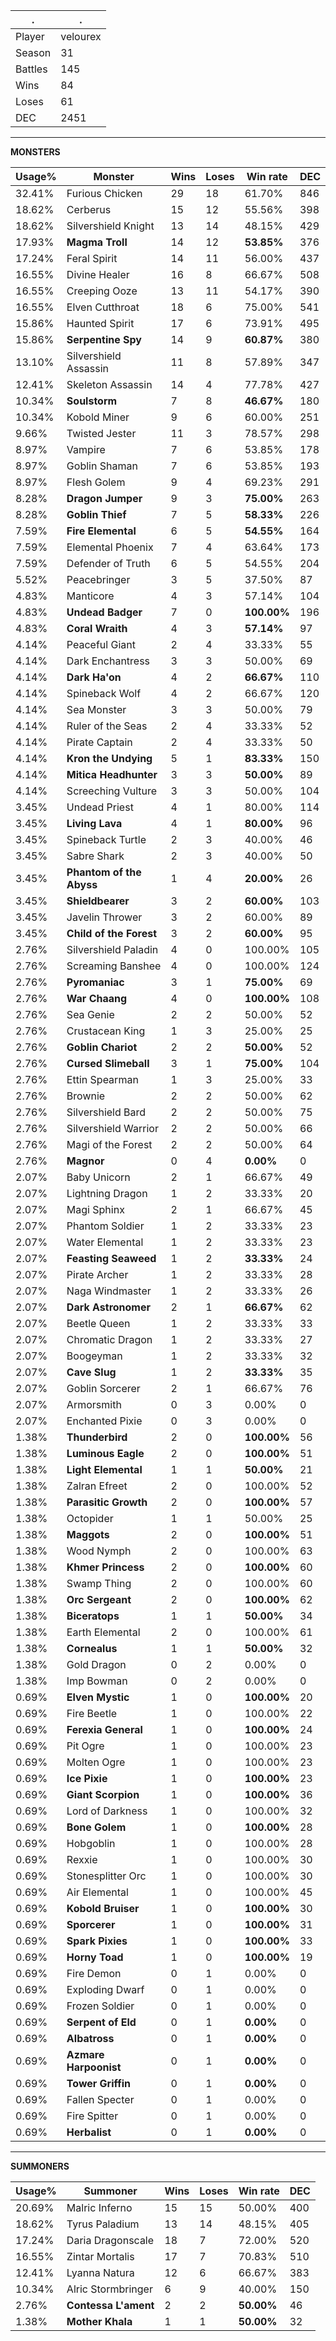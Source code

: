 .|.
|-|-
Player|velourex
Season|31
Battles|145
Wins|84
Loses|61
DEC|2451

---
**MONSTERS**

Usage%|Monster|Wins|Loses|Win rate|DEC|
-|-|-|-|-|-|
32.41%|Furious Chicken|29|18|61.70%|846|
18.62%|Cerberus|15|12|55.56%|398|
18.62%|Silvershield Knight|13|14|48.15%|429|
17.93%|**Magma Troll**|14|12|**53.85%**|376|
17.24%|Feral Spirit|14|11|56.00%|437|
16.55%|Divine Healer|16|8|66.67%|508|
16.55%|Creeping Ooze|13|11|54.17%|390|
16.55%|Elven Cutthroat|18|6|75.00%|541|
15.86%|Haunted Spirit|17|6|73.91%|495|
15.86%|**Serpentine Spy**|14|9|**60.87%**|380|
13.10%|Silvershield Assassin|11|8|57.89%|347|
12.41%|Skeleton Assassin|14|4|77.78%|427|
10.34%|**Soulstorm**|7|8|**46.67%**|180|
10.34%|Kobold Miner|9|6|60.00%|251|
9.66%|Twisted Jester|11|3|78.57%|298|
8.97%|Vampire|7|6|53.85%|178|
8.97%|Goblin Shaman|7|6|53.85%|193|
8.97%|Flesh Golem|9|4|69.23%|291|
8.28%|**Dragon Jumper**|9|3|**75.00%**|263|
8.28%|**Goblin Thief**|7|5|**58.33%**|226|
7.59%|**Fire Elemental**|6|5|**54.55%**|164|
7.59%|Elemental Phoenix|7|4|63.64%|173|
7.59%|Defender of Truth|6|5|54.55%|204|
5.52%|Peacebringer|3|5|37.50%|87|
4.83%|Manticore|4|3|57.14%|104|
4.83%|**Undead Badger**|7|0|**100.00%**|196|
4.83%|**Coral Wraith**|4|3|**57.14%**|97|
4.14%|Peaceful Giant|2|4|33.33%|55|
4.14%|Dark Enchantress|3|3|50.00%|69|
4.14%|**Dark Ha'on**|4|2|**66.67%**|110|
4.14%|Spineback Wolf|4|2|66.67%|120|
4.14%|Sea Monster|3|3|50.00%|79|
4.14%|Ruler of the Seas|2|4|33.33%|52|
4.14%|Pirate Captain|2|4|33.33%|50|
4.14%|**Kron the Undying**|5|1|**83.33%**|150|
4.14%|**Mitica Headhunter**|3|3|**50.00%**|89|
4.14%|Screeching Vulture|3|3|50.00%|104|
3.45%|Undead Priest|4|1|80.00%|114|
3.45%|**Living Lava**|4|1|**80.00%**|96|
3.45%|Spineback Turtle|2|3|40.00%|46|
3.45%|Sabre Shark|2|3|40.00%|50|
3.45%|**Phantom of the Abyss**|1|4|**20.00%**|26|
3.45%|**Shieldbearer**|3|2|**60.00%**|103|
3.45%|Javelin Thrower|3|2|60.00%|89|
3.45%|**Child of the Forest**|3|2|**60.00%**|95|
2.76%|Silvershield Paladin|4|0|100.00%|105|
2.76%|Screaming Banshee|4|0|100.00%|124|
2.76%|**Pyromaniac**|3|1|**75.00%**|69|
2.76%|**War Chaang**|4|0|**100.00%**|108|
2.76%|Sea Genie|2|2|50.00%|52|
2.76%|Crustacean King|1|3|25.00%|25|
2.76%|**Goblin Chariot**|2|2|**50.00%**|52|
2.76%|**Cursed Slimeball**|3|1|**75.00%**|104|
2.76%|Ettin Spearman|1|3|25.00%|33|
2.76%|Brownie|2|2|50.00%|62|
2.76%|Silvershield Bard|2|2|50.00%|75|
2.76%|Silvershield Warrior|2|2|50.00%|66|
2.76%|Magi of the Forest|2|2|50.00%|64|
2.76%|**Magnor**|0|4|**0.00%**|0|
2.07%|Baby Unicorn|2|1|66.67%|49|
2.07%|Lightning Dragon|1|2|33.33%|20|
2.07%|Magi Sphinx|2|1|66.67%|45|
2.07%|Phantom Soldier|1|2|33.33%|23|
2.07%|Water Elemental|1|2|33.33%|23|
2.07%|**Feasting Seaweed**|1|2|**33.33%**|24|
2.07%|Pirate Archer|1|2|33.33%|28|
2.07%|Naga Windmaster|1|2|33.33%|26|
2.07%|**Dark Astronomer**|2|1|**66.67%**|62|
2.07%|Beetle Queen|1|2|33.33%|33|
2.07%|Chromatic Dragon|1|2|33.33%|27|
2.07%|Boogeyman|1|2|33.33%|32|
2.07%|**Cave Slug**|1|2|**33.33%**|35|
2.07%|Goblin Sorcerer|2|1|66.67%|76|
2.07%|Armorsmith|0|3|0.00%|0|
2.07%|Enchanted Pixie|0|3|0.00%|0|
1.38%|**Thunderbird**|2|0|**100.00%**|56|
1.38%|**Luminous Eagle**|2|0|**100.00%**|51|
1.38%|**Light Elemental**|1|1|**50.00%**|21|
1.38%|Zalran Efreet|2|0|100.00%|52|
1.38%|**Parasitic Growth**|2|0|**100.00%**|57|
1.38%|Octopider|1|1|50.00%|25|
1.38%|**Maggots**|2|0|**100.00%**|51|
1.38%|Wood Nymph|2|0|100.00%|63|
1.38%|**Khmer Princess**|2|0|**100.00%**|60|
1.38%|Swamp Thing|2|0|100.00%|60|
1.38%|**Orc Sergeant**|2|0|**100.00%**|62|
1.38%|**Biceratops**|1|1|**50.00%**|34|
1.38%|Earth Elemental|2|0|100.00%|61|
1.38%|**Cornealus**|1|1|**50.00%**|32|
1.38%|Gold Dragon|0|2|0.00%|0|
1.38%|Imp Bowman|0|2|0.00%|0|
0.69%|**Elven Mystic**|1|0|**100.00%**|20|
0.69%|Fire Beetle|1|0|100.00%|22|
0.69%|**Ferexia General**|1|0|**100.00%**|24|
0.69%|Pit Ogre|1|0|100.00%|23|
0.69%|Molten Ogre|1|0|100.00%|23|
0.69%|**Ice Pixie**|1|0|**100.00%**|23|
0.69%|**Giant Scorpion**|1|0|**100.00%**|36|
0.69%|Lord of Darkness|1|0|100.00%|32|
0.69%|**Bone Golem**|1|0|**100.00%**|28|
0.69%|Hobgoblin|1|0|100.00%|28|
0.69%|Rexxie|1|0|100.00%|30|
0.69%|Stonesplitter Orc|1|0|100.00%|30|
0.69%|Air Elemental|1|0|100.00%|45|
0.69%|**Kobold Bruiser**|1|0|**100.00%**|30|
0.69%|**Sporcerer**|1|0|**100.00%**|31|
0.69%|**Spark Pixies**|1|0|**100.00%**|33|
0.69%|**Horny Toad**|1|0|**100.00%**|19|
0.69%|Fire Demon|0|1|0.00%|0|
0.69%|Exploding Dwarf|0|1|0.00%|0|
0.69%|Frozen Soldier|0|1|0.00%|0|
0.69%|**Serpent of Eld**|0|1|**0.00%**|0|
0.69%|**Albatross**|0|1|**0.00%**|0|
0.69%|**Azmare Harpoonist**|0|1|**0.00%**|0|
0.69%|**Tower Griffin**|0|1|**0.00%**|0|
0.69%|Fallen Specter|0|1|0.00%|0|
0.69%|Fire Spitter|0|1|0.00%|0|
0.69%|**Herbalist**|0|1|**0.00%**|0|

---
**SUMMONERS**

Usage%|Summoner|Wins|Loses|Win rate|DEC|
-|-|-|-|-|-|
20.69%|Malric Inferno|15|15|50.00%|400|
18.62%|Tyrus Paladium|13|14|48.15%|405|
17.24%|Daria Dragonscale|18|7|72.00%|520|
16.55%|Zintar Mortalis|17|7|70.83%|510|
12.41%|Lyanna Natura|12|6|66.67%|383|
10.34%|Alric Stormbringer|6|9|40.00%|150|
2.76%|**Contessa L'ament**|2|2|**50.00%**|46|
1.38%|**Mother Khala**|1|1|**50.00%**|32|
